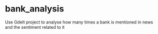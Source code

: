 # bank_analysis
Use Gdelt project to analyse how many times a bank is mentioned in news and the sentiment related to it
